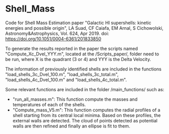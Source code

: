 # Shell_Mass
Code for Shell Mass Estimation paper "Galactic HI supershells: kinetic energies and possible origin", LA Suad, CF Caiafa, EM Arnal, S Cichowolski, Astronomy&Astrophysics, Vol. 624, Apr 2019. doi: https://doi.org/10.1051/0004-6361/201833850

To generate the results reported in the paper the scripts named "Compute_Xc_Dvel_YYY.m", located at the /Scripts_paper/, folder need to be run, where X is the quadrant (3 or 4) and YYY is the Delta Velocity.

The information of previously identified shells are included in the functions "load_shells_3c_Dvel_100.m", "load_shells_3c_total.m", "load_shells_4c_Dvel_100.m" and "load_shells_4c_total.m".

Some relevant functions are included in the folder /main_functions/ such as:

- "run_all_masses.m": This function compute the masses and temperatures of each of the shells.
- "Compute_mass_V5.m": This function computes the radial profiles of a shell starting from its central local minima. Based on these profiles, the external walls are detected. The cloud of points detected as potential walls are then refined and finally an ellipse is fit to them.



